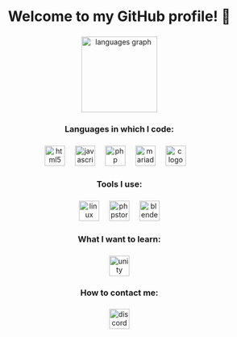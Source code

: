 <h1 align="center">Welcome to my GitHub profile! 👋</h1>

###

<div align="center">
  <img src="https://github-readme-stats.vercel.app/api/top-langs?username=Ilovemyhous&locale=en&hide_title=false&layout=compact&card_width=320&langs_count=6&theme=dracula&hide_border=false&order=2" height="150" alt="languages graph"  />
</div>

###

<h3 align="center">Languages in which I code:</h3>

###

<div align="center">
  <img src="https://cdn.simpleicons.org/html5/E34F26" height="40" alt="html5 logo"  />
  <img width="12" />
  <img src="https://cdn.simpleicons.org/javascript/F7DF1E" height="40" alt="javascript logo"  />
  <img width="12" />
  <img src="https://cdn.simpleicons.org/php/777BB4" height="40" alt="php logo"  />
  <img width="12" />
  <img src="https://cdn.simpleicons.org/mariadb" height="40" alt="mariadb logo"  />
  <img width="12" />
  <img src="https://cdn.jsdelivr.net/gh/devicons/devicon/icons/c/c-original.svg" height="40" alt="c logo"  />
  <img width="12" />
</div>

###

<h3 align="center">Tools I use:</h3>

###

<div align="center">
  <img src="https://cdn.jsdelivr.net/gh/devicons/devicon/icons/linux/linux-original.svg" height="40" alt="linux logo"  />
  <img width="12" />
  <img src="https://github.com/Ilovemyhous/Ilovemyhous/assets/50217071/4bc39f54-a97c-4852-8428-f2f758fbb083" height="40" alt="phpstorm logo"/>
  <img width="12" />
  <img src="https://cdn.jsdelivr.net/gh/devicons/devicon/icons/blender/blender-original.svg" height="40" alt="blender logo"  />
</div>

###

<h3 align="center">What I want to learn:</h3>

###

<div align="center">
  <img src="https://cdn.simpleicons.org/unity/FFFFFF" height="40" alt="unity logo"  />
</div>

###

<h3 align="center">How to contact me:</h3>

###

<div align="center">
  <a href="https://discord.com/users/552544125984047127"><img src="https://cdn.simpleicons.org/discord" height="40" alt="discord logo"  /></a>
</div>
